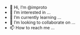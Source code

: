 - 👋 Hi, I’m @improto
- 👀 I’m interested in ...
- 🌱 I’m currently learning ...
- 💞️ I’m looking to collaborate on ...
- 📫 How to reach me ...

<!---
improto/improto is a ✨ special ✨ repository because its `README.md` (this file) appears on your GitHub profile.
You can click the Preview link to take a look at your changes.
--->
